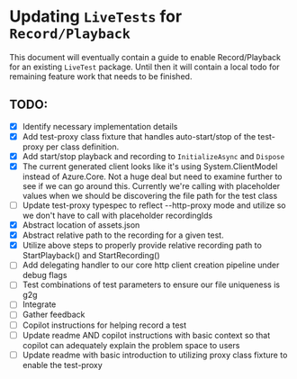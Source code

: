 # Updating `LiveTests` for `Record/Playback`

This document will eventually contain a guide to enable Record/Playback for an existing `LiveTest` package. Until then it will contain a local todo for remaining feature work that needs to be finished.

## TODO:

- [x] Identify necessary implementation details
- [x] Add test-proxy class fixture that handles auto-start/stop of the test-proxy per class definition.
- [x] Add start/stop playback and recording to `InitializeAsync` and `Dispose`
- [x] The current generated client looks like it's using System.ClientModel instead of Azure.Core. Not a huge deal but need to examine further
      to see if we can go around this. Currently we're calling with placeholder values when we should be discovering the file path for the test class
- [ ] Update test-proxy typespec to reflect --http-proxy mode and utilize so we don't have to call with placeholder recordingIds
- [x] Abstract location of assets.json
- [x] Abstract relative path to the recording for a given test.
- [x] Utilize above steps to properly provide relative recording path to StartPlayback() and StartRecording()
- [ ] Add delegating handler to our core http client creation pipeline under debug flags
- [ ] Test combinations of test parameters to ensure our file uniqueness is g2g
- [ ] Integrate
- [ ] Gather feedback
- [ ] Copilot instructions for helping record a test
- [ ] Update readme AND copilot instructions with basic context so that copilot can adequately explain the problem space to users
- [ ] Update readme with basic introduction to utilizing proxy class fixture to enable the test-proxy
